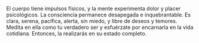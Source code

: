 El cuerpo tiene impulsos físicos, y la mente experimenta dolor y placer psicológicos. La consciencia permanece desapegada e inquebrantable. Es clara, serena, pacífica, alerta, sin miedo, y libre de deseos y temores. Medita en ella como tu verdadero ser y esfuérzate por encarnarla en la vida cotidiana. Entonces, la realizarás en su estado completo.

